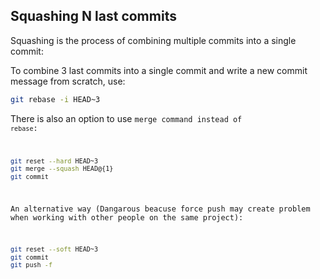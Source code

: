 ## Squashing N last commits

Squashing is the process of combining multiple commits into a single commit: 

To combine 3 last commits into a single commit and write a new commit message from scratch, use:

```bash
git rebase -i HEAD~3 
```

There is also an option to use <code>merge</merge> command instead of <code>rebase</code>:

```bash
git reset --hard HEAD~3
git merge --squash HEAD@{1}
git commit
```

An alternative way (Dangarous beacuse force push may create problem when working with other people on the same project):

```bash
git reset --soft HEAD~3
git commit
git push -f
```
